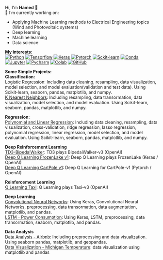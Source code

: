 Hi, I'm **Hamed** 👋  
:dart: I’m currently working on:
- Applying Machine Learning methods to Electrical Engineering topics (Wind and Photovoltaic systems)
- Deep learning
- Machine learning
- Data science
  
**My interests:**  
[![Python](https://img.shields.io/badge/Python-3776AB?style=flat-square&logo=python&logoColor=white)](https://www.python.org/)   [![Tensorflow](https://img.shields.io/badge/TensorFlow-FF6F00?style=flat-square&logo=TensorFlow&logoColor=white)](https://www.tensorflow.org/)   [![Keras](https://img.shields.io/badge/Keras-D00000?style=flat-square&logo=Keras&logoColor=white)](https://keras.io/)   [![Pytorch](https://img.shields.io/badge/PyTorch-%23EE4C2C.svg)](https://pytorch.org/)   [![Sckit-learn](https://img.shields.io/badge/scikit_learn-F7931E?style=flat-square&logo=scikit-learn&logoColor=white)](https://scikit-learn.org/)   [![Conda](https://img.shields.io/badge/conda-342B029.svg?&style=flat-square&logo=anaconda&logoColor=white)](https://docs.conda.io/en/latest/)   [![Jupyter](https://img.shields.io/badge/Jupyter-F37626.svg?&style=flat-square&logo=Jupyter&logoColor=white)](https://jupyter.org/)      [![Pycharm](https://img.shields.io/badge/pycharm-143?style=flat-square&logo=pycharm&logoColor=black&color=black&labelColor=green)](https://www.jetbrains.com/pycharm/)      [![Colab](https://colab.research.google.com/assets/colab-badge.svg)](https://colab.research.google.com/notebooks/intro.ipynb?utm_source=scs-index)     [![GitHub](https://img.shields.io/badge/RASPBERRY%20PI-C51A4A.svg?&style=flat-square&logo=raspberry%20pi&logoColor=white)](https://www.raspberrypi.org/)      


**Some Simple Projects:**  
**Classification:**  
[Logistic Regression](https://github.com/hamedcoding/LogR): Including data cleaning, resampling, data visualization, model selection, and model evaluation(validation and test data). Using Scikit-learn, seaborn, pandas, matplotlib, and numpy.  
[K Nearest Neighbors](https://github.com/hamedcoding/KNN): Including resampling, data transormation, data visualization, model selection, and model evaluation. Using Scikit-learn, seaborn, pandas, matplotlib, and numpy.  
  
**Regression:**  
[Polynomial and Linear Regression](https://github.com/hamedcoding/LR): Including data cleaning, resampling, data visualization, cross-validation, ridge regression, lasso regression, polynomial regression, linear regression, model selection, and model evaluation. Using Scikit-learn, seaborn, pandas, matplotlib, and numpy.   
  
**Deep Reinforcement Learning**  
[TD3-BipedalWalker](https://github.com/hamedcoding/TD3): TD3 plays BipedalWalker-v3 (OpenAI)  
[Deep Q Learning FrozenLake v1](https://github.com/hamedcoding/DQLFrozenLake): Deep Q Learning plays FrozenLake (Keras / OpenAI)  
[Deep Q Learning CartPole v1](https://github.com/hamedcoding/CartPole): Deep Q Learning for CartPole-v1 (Pytorch / OpenAI)  
  
**Reinforcement Learning**  
[Q Learning Taxi](https://github.com/hamedcoding/QL_Taxi): Q Learning plays Taxi-v3 (OpenAI)   

**Deep Learning**  
[Convolutional Neural Networks](https://github.com/hamedcoding/ConvNN): Using Keras, Convolutional Neural Networks, preprocessing, data transormation, data augmentation, matplotlib, and pandas.  
[LSTM - Power Consumption](https://github.com/hamedcoding/Power): Using Keras, LSTM, preprocessing, data transormation, seaborn, matplotlib, and pandas.  

**Data Analysis**  
[Data Analysis - Airbnb](https://github.com/hamedcoding/Airbnb): Including preprocessing and data visualization. Using seaborn pandas, matplotlib, and geopandas.  
[Data Visualization - Michigan Temperature](https://github.com/hamedcoding/MichTemp): data visualization using matplotlib and pandas  
